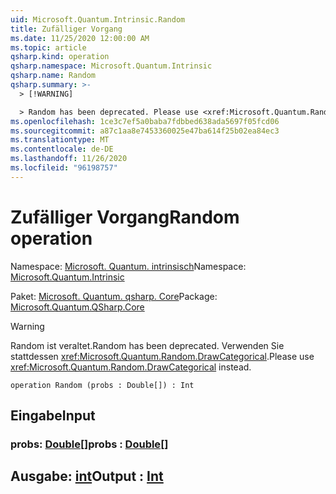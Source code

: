```yaml
---
uid: Microsoft.Quantum.Intrinsic.Random
title: Zufälliger Vorgang
ms.date: 11/25/2020 12:00:00 AM
ms.topic: article
qsharp.kind: operation
qsharp.namespace: Microsoft.Quantum.Intrinsic
qsharp.name: Random
qsharp.summary: >-
  > [!WARNING]

  > Random has been deprecated. Please use <xref:Microsoft.Quantum.Random.DrawCategorical> instead.
ms.openlocfilehash: 1ce3c7ef5a0baba7fdbbed638ada5697f05fcd06
ms.sourcegitcommit: a87c1aa8e7453360025e47ba614f25b02ea84ec3
ms.translationtype: MT
ms.contentlocale: de-DE
ms.lasthandoff: 11/26/2020
ms.locfileid: "96198757"
---
```

# <a name="random-operation"></a><span data-ttu-id="8d829-102">Zufälliger Vorgang</span><span class="sxs-lookup"><span data-stu-id="8d829-102">Random operation</span></span>

<span data-ttu-id="8d829-103">Namespace: [Microsoft. Quantum. intrinsisch](xref:Microsoft.Quantum.Intrinsic)</span><span class="sxs-lookup"><span data-stu-id="8d829-103">Namespace: [Microsoft.Quantum.Intrinsic](xref:Microsoft.Quantum.Intrinsic)</span></span>

<span data-ttu-id="8d829-104">Paket: [Microsoft. Quantum. qsharp. Core](https://nuget.org/packages/Microsoft.Quantum.QSharp.Core)</span><span class="sxs-lookup"><span data-stu-id="8d829-104">Package: [Microsoft.Quantum.QSharp.Core](https://nuget.org/packages/Microsoft.Quantum.QSharp.Core)</span></span>


> [!WARNING]
> <span data-ttu-id="8d829-105">Random ist veraltet.</span><span class="sxs-lookup"><span data-stu-id="8d829-105">Random has been deprecated.</span></span> <span data-ttu-id="8d829-106">Verwenden Sie stattdessen <xref:Microsoft.Quantum.Random.DrawCategorical>.</span><span class="sxs-lookup"><span data-stu-id="8d829-106">Please use <xref:Microsoft.Quantum.Random.DrawCategorical> instead.</span></span>



```qsharp
operation Random (probs : Double[]) : Int
```


## <a name="input"></a><span data-ttu-id="8d829-107">Eingabe</span><span class="sxs-lookup"><span data-stu-id="8d829-107">Input</span></span>

### <a name="probs--double"></a><span data-ttu-id="8d829-108">probs: [Double](xref:microsoft.quantum.lang-ref.double)[]</span><span class="sxs-lookup"><span data-stu-id="8d829-108">probs : [Double](xref:microsoft.quantum.lang-ref.double)[]</span></span>





## <a name="output--int"></a><span data-ttu-id="8d829-109">Ausgabe: [int](xref:microsoft.quantum.lang-ref.int)</span><span class="sxs-lookup"><span data-stu-id="8d829-109">Output : [Int](xref:microsoft.quantum.lang-ref.int)</span></span>

